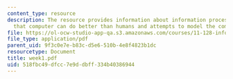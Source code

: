 ```yaml
---
content_type: resource
description: The resource provides information about information processing tasks
  that computer can do better than humans and attempts to model the computers's impact.
file: https://ol-ocw-studio-app-qa.s3.amazonaws.com/courses/11-128-information-technology-and-the-labor-market-spring-2005/518fbc49dfcc7e9ddbff334b40386944_week1.pdf
file_type: application/pdf
parent_uid: 9f3c0e7e-b83c-d5e6-510b-4e8f4823b1dc
resourcetype: Document
title: week1.pdf
uid: 518fbc49-dfcc-7e9d-dbff-334b40386944
---
```

